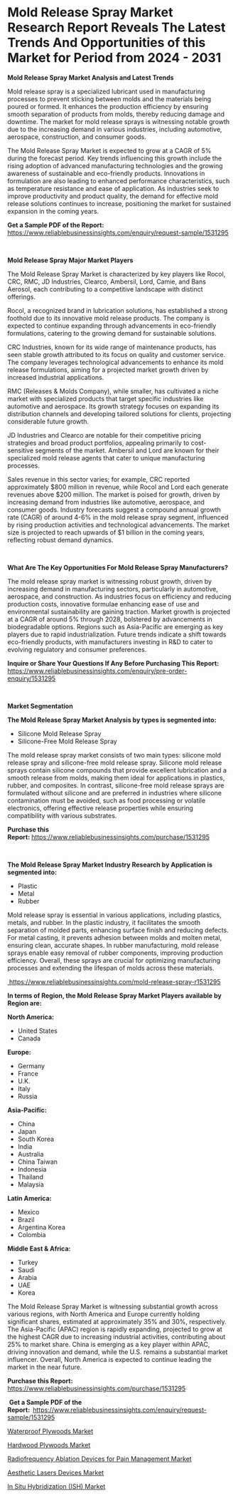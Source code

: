 <p><h1>Mold Release Spray Market Research Report Reveals The Latest Trends And Opportunities of this Market for Period from 2024 - 2031</h1></p><p><strong>Mold Release Spray Market Analysis and Latest Trends</strong></p>
<p><p>Mold release spray is a specialized lubricant used in manufacturing processes to prevent sticking between molds and the materials being poured or formed. It enhances the production efficiency by ensuring smooth separation of products from molds, thereby reducing damage and downtime. The market for mold release sprays is witnessing notable growth due to the increasing demand in various industries, including automotive, aerospace, construction, and consumer goods.</p><p>The Mold Release Spray Market is expected to grow at a CAGR of 5% during the forecast period. Key trends influencing this growth include the rising adoption of advanced manufacturing technologies and the growing awareness of sustainable and eco-friendly products. Innovations in formulation are also leading to enhanced performance characteristics, such as temperature resistance and ease of application. As industries seek to improve productivity and product quality, the demand for effective mold release solutions continues to increase, positioning the market for sustained expansion in the coming years.</p></p>
<p><strong>Get a Sample PDF of the Report:&nbsp;</strong> <a href="https://www.reliablebusinessinsights.com/enquiry/request-sample/1531295?utm_campaign=1091&utm_medium=2&utm_source=Github&utm_content=ia&utm_term=09112024&utm_id=mold-release-spray">https://www.reliablebusinessinsights.com/enquiry/request-sample/1531295</a></p>
<p>&nbsp;</p>
<p><strong>Mold Release Spray Major Market Players</strong></p>
<p><p>The Mold Release Spray Market is characterized by key players like Rocol, CRC, RMC, JD Industries, Clearco, Ambersil, Lord, Camie, and Bans Aerosol, each contributing to a competitive landscape with distinct offerings.</p><p>Rocol, a recognized brand in lubrication solutions, has established a strong foothold due to its innovative mold release products. The company is expected to continue expanding through advancements in eco-friendly formulations, catering to the growing demand for sustainable solutions.</p><p>CRC Industries, known for its wide range of maintenance products, has seen stable growth attributed to its focus on quality and customer service. The company leverages technological advancements to enhance its mold release formulations, aiming for a projected market growth driven by increased industrial applications.</p><p>RMC (Releases & Molds Company), while smaller, has cultivated a niche market with specialized products that target specific industries like automotive and aerospace. Its growth strategy focuses on expanding its distribution channels and developing tailored solutions for clients, projecting considerable future growth.</p><p>JD Industries and Clearco are notable for their competitive pricing strategies and broad product portfolios, appealing primarily to cost-sensitive segments of the market. Ambersil and Lord are known for their specialized mold release agents that cater to unique manufacturing processes.</p><p>Sales revenue in this sector varies; for example, CRC reported approximately $800 million in revenue, while Rocol and Lord each generate revenues above $200 million. The market is poised for growth, driven by increasing demand from industries like automotive, aerospace, and consumer goods. Industry forecasts suggest a compound annual growth rate (CAGR) of around 4-6% in the mold release spray segment, influenced by rising production activities and technological advancements. The market size is projected to reach upwards of $1 billion in the coming years, reflecting robust demand dynamics.</p></p>
<p>&nbsp;</p>
<p><strong>What Are The Key Opportunities For Mold Release Spray Manufacturers?</strong></p>
<p><p>The mold release spray market is witnessing robust growth, driven by increasing demand in manufacturing sectors, particularly in automotive, aerospace, and construction. As industries focus on efficiency and reducing production costs, innovative formulae enhancing ease of use and environmental sustainability are gaining traction. Market growth is projected at a CAGR of around 5% through 2028, bolstered by advancements in biodegradable options. Regions such as Asia-Pacific are emerging as key players due to rapid industrialization. Future trends indicate a shift towards eco-friendly products, with manufacturers investing in R&D to cater to evolving regulatory and consumer preferences.</p></p>
<p><strong>Inquire or Share Your Questions If Any Before Purchasing This Report:</strong> <a href="https://www.reliablebusinessinsights.com/enquiry/pre-order-enquiry/1531295?utm_campaign=1091&utm_medium=2&utm_source=Github&utm_content=ia&utm_term=09112024&utm_id=mold-release-spray">https://www.reliablebusinessinsights.com/enquiry/pre-order-enquiry/1531295</a></p>
<p>&nbsp;</p>
<p><strong>Market Segmentation</strong></p>
<p><strong>The Mold Release Spray Market Analysis by types is segmented into:</strong></p>
<p><ul><li>Silicone Mold Release Spray</li><li>Silicone-Free Mold Release Spray</li></ul></p>
<p><p>The mold release spray market consists of two main types: silicone mold release spray and silicone-free mold release spray. Silicone mold release sprays contain silicone compounds that provide excellent lubrication and a smooth release from molds, making them ideal for applications in plastics, rubber, and composites. In contrast, silicone-free mold release sprays are formulated without silicone and are preferred in industries where silicone contamination must be avoided, such as food processing or volatile electronics, offering effective release properties while ensuring compatibility with various substrates.</p></p>
<p><strong>Purchase this Report:&nbsp;</strong><a href="https://www.reliablebusinessinsights.com/purchase/1531295?utm_campaign=1091&utm_medium=2&utm_source=Github&utm_content=ia&utm_term=09112024&utm_id=mold-release-spray">https://www.reliablebusinessinsights.com/purchase/1531295</a></p>
<p>&nbsp;</p>
<p><strong>The Mold Release Spray Market Industry Research by Application is segmented into:</strong></p>
<p><ul><li>Plastic</li><li>Metal</li><li>Rubber</li></ul></p>
<p><p>Mold release spray is essential in various applications, including plastics, metals, and rubber. In the plastic industry, it facilitates the smooth separation of molded parts, enhancing surface finish and reducing defects. For metal casting, it prevents adhesion between molds and molten metal, ensuring clean, accurate shapes. In rubber manufacturing, mold release sprays enable easy removal of rubber components, improving production efficiency. Overall, these sprays are crucial for optimizing manufacturing processes and extending the lifespan of molds across these materials.</p></p>
<p><a href="https://www.reliablebusinessinsights.com/mold-release-spray-r1531295?utm_campaign=1091&utm_medium=2&utm_source=Github&utm_content=ia&utm_term=09112024&utm_id=mold-release-spray">&nbsp;https://www.reliablebusinessinsights.com/mold-release-spray-r1531295</a></p>
<p><strong>In terms of Region, the Mold Release Spray Market Players available by Region are:</strong></p>
<p>
    <p> <strong> North America: </strong>
        <ul>
            <li>United States</li>
            <li>Canada</li>
        </ul>
        </p> 
    <p> <strong> Europe: </strong>
        <ul>
            <li>Germany</li>
            <li>France</li>
            <li>U.K.</li>
            <li>Italy</li>
            <li>Russia</li>
        </ul>
        </p> 
    <p> <strong> Asia-Pacific: </strong>
        <ul>
            <li>China</li>
            <li>Japan</li>
            <li>South Korea</li>
            <li>India</li>
            <li>Australia</li>
            <li>China Taiwan</li>
            <li>Indonesia</li>
            <li>Thailand</li>
            <li>Malaysia</li>
        </ul>
        </p> 
    <p> <strong> Latin America: </strong>
        <ul>
            <li>Mexico</li>
            <li>Brazil</li>
            <li>Argentina Korea</li>
            <li>Colombia</li>
        </ul>
        </p> 
    <p> <strong> Middle East & Africa: </strong>
        <ul>
            <li>Turkey</li>
            <li>Saudi</li>
            <li>Arabia</li>
            <li>UAE</li>
            <li>Korea</li>
        </ul>
    </p>
    </p>
<p><p>The Mold Release Spray Market is witnessing substantial growth across various regions, with North America and Europe currently holding significant shares, estimated at approximately 35% and 30%, respectively. The Asia-Pacific (APAC) region is rapidly expanding, projected to grow at the highest CAGR due to increasing industrial activities, contributing about 25% to market share. China is emerging as a key player within APAC, driving innovation and demand, while the U.S. remains a substantial market influencer. Overall, North America is expected to continue leading the market in the near future.</p></p>
<p><strong>Purchase this Report: </strong><a href="https://www.reliablebusinessinsights.com/purchase/1531295?utm_campaign=1091&utm_medium=2&utm_source=Github&utm_content=ia&utm_term=09112024&utm_id=mold-release-spray">https://www.reliablebusinessinsights.com/purchase/1531295</a></p>
<p>&nbsp;<strong>Get a Sample PDF of the Report:&nbsp;&nbsp;</strong><a href="https://www.reliablebusinessinsights.com/enquiry/request-sample/1531295?utm_campaign=1091&utm_medium=2&utm_source=Github&utm_content=ia&utm_term=09112024&utm_id=mold-release-spray">https://www.reliablebusinessinsights.com/enquiry/request-sample/1531295</a></p>
<p><strong></strong></p>
<p><p><a href="https://github.com/burdgexaraeqn/Market-Research-Report-List-1/blob/main/waterproof-plywoods-market.md?utm_campaign=1091&utm_medium=2&utm_source=Github&utm_content=ia&utm_term=09112024&utm_id=mold-release-spray">Waterproof Plywoods Market</a></p><p><a href="https://github.com/whitbyuhringenn/Market-Research-Report-List-1/blob/main/hardwood-plywoods-market.md?utm_campaign=1091&utm_medium=2&utm_source=Github&utm_content=ia&utm_term=09112024&utm_id=mold-release-spray">Hardwood Plywoods Market</a></p><p><a href="https://issuu.com/reportprime-2/docs/radiofrequency-ablation-devices-for_8c151bde8016af?utm_campaign=1091&utm_medium=2&utm_source=Github&utm_content=ia&utm_term=09112024&utm_id=mold-release-spray">Radiofrequency Ablation Devices for Pain Management Market</a></p><p><a href="https://issuu.com/reportprime-2/docs/aesthetic-lasers-devices-market-siz_d4a96b03f818ab?utm_campaign=1091&utm_medium=2&utm_source=Github&utm_content=ia&utm_term=09112024&utm_id=mold-release-spray">Aesthetic Lasers Devices Market</a></p><p><a href="https://www.linkedin.com/pulse/situ-hybridization-ish-market-size-share-growth-analysis-078zf?utm_campaign=1091&utm_medium=2&utm_source=Github&utm_content=ia&utm_term=09112024&utm_id=mold-release-spray">In Situ Hybridization (ISH) Market</a></p></p>